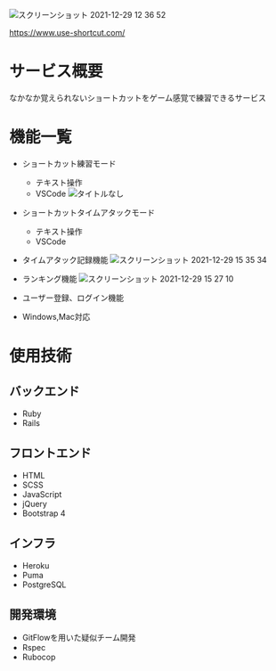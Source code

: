 ![スクリーンショット 2021-12-29 12 36 52](https://user-images.githubusercontent.com/59243400/147625137-ed6235c3-e934-4142-af11-d383c98dde2e.png)

https://www.use-shortcut.com/


# サービス概要
なかなか覚えられないショートカットをゲーム感覚で練習できるサービス

# 機能一覧
- ショートカット練習モード
  - テキスト操作
  - VSCode
![タイトルなし](https://user-images.githubusercontent.com/59243400/147631430-39462b74-8105-484e-a3e0-b76f21e39373.gif)

- ショートカットタイムアタックモード
  - テキスト操作
  - VSCode

- タイムアタック記録機能
![スクリーンショット 2021-12-29 15 35 34](https://user-images.githubusercontent.com/59243400/147633872-f25205ee-dc19-4148-a701-095e70991320.png)

- ランキング機能
![スクリーンショット 2021-12-29 15 27 10](https://user-images.githubusercontent.com/59243400/147633385-bf2ae11e-2f39-4f29-8e6a-8ab481e63a7e.png)
- ユーザー登録、ログイン機能
- Windows,Mac対応

# 使用技術
## バックエンド
- Ruby
- Rails

## フロントエンド
- HTML
- SCSS
- JavaScript
- jQuery
- Bootstrap 4

## インフラ
- Heroku
- Puma
- PostgreSQL

## 開発環境
- GitFlowを用いた疑似チーム開発
- Rspec
- Rubocop